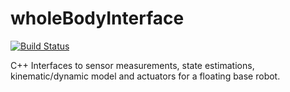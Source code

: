 wholeBodyInterface
==================
[![Build Status](https://travis-ci.org/robotology-playground/wholebodyinterface.svg?branch=master)](https://travis-ci.org/robotology-playground/wholebodyinterface)

C++ Interfaces to sensor measurements, state estimations, kinematic/dynamic model and actuators for a floating base robot. 
